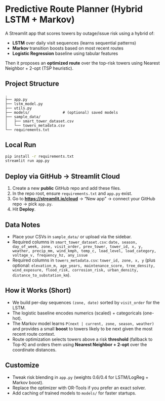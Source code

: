 
# Predictive Route Planner (Hybrid LSTM + Markov)

A Streamlit app that scores towers by outage/issue risk using a hybrid of:
- **LSTM** over daily visit sequences (learns sequential patterns)
- **Markov** transition boosts based on most recent routes
- **Logistic Regression** baseline using tabular features

Then it proposes an **optimized route** over the top-risk towers using Nearest Neighbor + 2-opt (TSP heuristic).

## Project Structure

```
.
├── app.py
├── lstm_model.py
├── utils.py
├── models/               # (optional) saved models
├── sample_data/
│   ├── smart_tower_dataset.csv
│   └── towers_metadata.csv
└── requirements.txt
```

## Local Run

```bash
pip install -r requirements.txt
streamlit run app.py
```

## Deploy via GitHub → Streamlit Cloud

1. Create a new **public** GitHub repo and add these files.
2. In the repo root, ensure `requirements.txt` and `app.py` exist.
3. Go to **https://streamlit.io/cloud** → “New app” → connect your GitHub repo → pick `app.py`.
4. Hit **Deploy**.

## Data Notes
- Place your CSVs in `sample_data/` or upload via the sidebar.
- Required columns in `smart_tower_dataset.csv`:
  `date, season, day_of_week, zone, visit_order, prev_tower, tower_id, x, y, weather, precip_mm, wind_kmph, temp_c, load_level, load_category, voltage_v, frequency_hz, any_issue`
- Required columns in `towers_metadata.csv`:
  `tower_id, zone, x, y` (plus optional: `elevation_m, age_years, maintenance_score, tree_density, wind_exposure, flood_risk, corrosion_risk, urban_density, distance_to_substation_km`).

## How it Works (Short)
- We build per-day sequences `(zone, date)` sorted by `visit_order` for the LSTM.
- The logistic baseline encodes numerics (scaled) + categoricals (one-hot).
- The Markov model learns `P(next | current, zone, season, weather)` and provides a small **boost** to towers likely to be next given the most recent route context.
- Route optimization selects towers above a risk **threshold** (fallback to Top-K) and orders them using **Nearest Neighbor + 2-opt** over the coordinate distances.

## Customize
- Tweak risk blending in `app.py` (weights 0.6/0.4 for LSTM/LogReg + Markov boost).
- Replace the optimizer with OR-Tools if you prefer an exact solver.
- Add caching of trained models to `models/` for faster startups.
